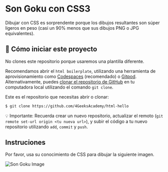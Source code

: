 <!--hide-->
# Son Goku con CSS3
<!--endhide-->

Dibujar con CSS es sorprendente porque los dibujos resultantes son súper ligeros en peso (casi un 90% menos que sus dibujos PNG o JPG equivalentes).

<onlyfor saas="false" withBanner="false">
  
## 🌱  Cómo iniciar este proyecto

No clones este repositorio porque usaremos una plantilla diferente.  

Recomendamos abrir el `html boilerplate`, utilizando una herramienta de aprovisionamiento como [Codespaces](https://4geeks.com/lesson/what-is-github-codespaces) (recomendado) o [Gitpod](https://4geeks.com/lesson/how-to-use-gitpod). Alternativamente, puedes [clonar el repositorio de GitHub](https://4geeks.com/how-to/github-clone-repository) en tu computadora local utilizando el comando `git clone`.  

Este es el repositorio que necesitas abrir o clonar:  

```sh
$ git clone https://github.com/4GeeksAcademy/html-hello
```

💡 Importante: Recuerda crear un nuevo repositorio, actualizar el remoto (`git remote set-url origin <tu nueva url>`), y subir el código a tu nuevo repositorio utilizando `add`, `commit` y `push`.  

</onlyfor>

## Instruciones

Por favor, usa su conocimiento de CSS para dibujar la siguiente imagen.

![Son Goku Image](https://github.com/breatheco-de/exercise-css-drawing-goku/blob/master/preview.gif?raw=true)
